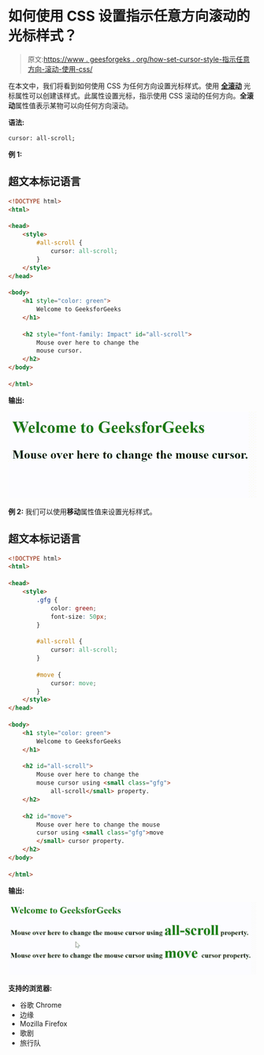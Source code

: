 # 如何使用 CSS 设置指示任意方向滚动的光标样式？

> 原文:[https://www . geesforgeks . org/how-set-cursor-style-指示任意方向-滚动-使用-css/](https://www.geeksforgeeks.org/how-to-set-cursor-style-that-indicates-any-direction-scroll-using-css/)

在本文中，我们将看到如何使用 CSS 为任何方向设置光标样式。使用 [**全滚动**](https://www.geeksforgeeks.org/css-cursor-property/) 光标属性可以创建该样式。此属性设置光标，指示使用 CSS 滚动的任何方向。**全滚动**属性值表示某物可以向任何方向滚动。

**语法:**

```html
cursor: all-scroll;
```

**例 1:**

## 超文本标记语言

```html
<!DOCTYPE html>
<html>

<head>
    <style>
        #all-scroll {
            cursor: all-scroll;
        }
    </style>
</head>

<body>
    <h1 style="color: green">
        Welcome to GeeksforGeeks
    </h1>

    <h2 style="font-family: Impact" id="all-scroll">
        Mouse over here to change the
        mouse cursor.
    </h2>
</body>

</html>
```

**输出:**

![](img/b525b4ffbd17be6a50ebd8dac8eb3528.png)

**例 2:** 我们可以使用**移动**属性值来设置光标样式。

## 超文本标记语言

```html
<!DOCTYPE html>
<html>

<head>
    <style>
        .gfg {
            color: green;
            font-size: 50px;
        }

        #all-scroll {
            cursor: all-scroll;
        }

        #move {
            cursor: move;
        }
    </style>
</head>

<body>
    <h1 style="color: green">
        Welcome to GeeksforGeeks
    </h1>

    <h2 id="all-scroll">
        Mouse over here to change the
        mouse cursor using <small class="gfg">
            all-scroll</small> property.
    </h2>

    <h2 id="move">
        Mouse over here to change the mouse
        cursor using <small class="gfg">move
        </small> cursor property.
    </h2>
</body>

</html>
```

**输出:**

![](img/55af4fd8112d77cc56dedc50095ec088.png)

**支持的浏览器:**

*   谷歌 Chrome
*   边缘
*   Mozilla Firefox
*   歌剧
*   旅行队